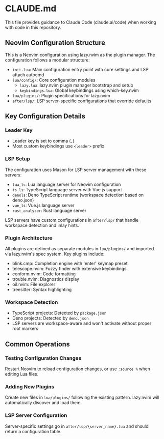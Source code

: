 # CLAUDE.md

This file provides guidance to Claude Code (claude.ai/code) when working with code in this repository.

## Neovim Configuration Structure

This is a Neovim configuration using lazy.nvim as the plugin manager. The configuration follows a modular structure:

- `init.lua`: Main configuration entry point with core settings and LSP attach autocmd
- `lua/config/`: Core configuration modules
  - `lazy.lua`: lazy.nvim plugin manager bootstrap and setup
  - `keybindings.lua`: Global keybindings using which-key.nvim
- `lua/plugins/`: Plugin specifications for lazy.nvim
- `after/lsp/`: LSP server-specific configurations that override defaults

## Key Configuration Details

### Leader Key
- Leader key is set to comma (`,`)
- Most custom keybindings use `<leader>` prefix

### LSP Setup
The configuration uses Mason for LSP server management with these servers:
- `lua_ls`: Lua language server for Neovim configuration
- `ts_ls`: TypeScript language server with Vue.js support
- `denols`: Deno TypeScript runtime (workspace detection based on deno.json)
- `vue_ls`: Vue.js language server
- `rust_analyzer`: Rust language server

LSP servers have custom configurations in `after/lsp/` that handle workspace detection and inlay hints.

### Plugin Architecture
All plugins are defined as separate modules in `lua/plugins/` and imported via lazy.nvim's spec system. Key plugins include:
- blink.cmp: Completion engine with 'enter' keymap preset
- telescope.nvim: Fuzzy finder with extensive keybindings
- conform.nvim: Code formatting
- trouble.nvim: Diagnostics display
- oil.nvim: File explorer
- treesitter: Syntax highlighting

### Workspace Detection
- TypeScript projects: Detected by `package.json`
- Deno projects: Detected by `deno.json`
- LSP servers are workspace-aware and won't activate without proper root markers

## Common Operations

### Testing Configuration Changes
Restart Neovim to reload configuration changes, or use `:source %` when editing Lua files.

### Adding New Plugins
Create new files in `lua/plugins/` following the existing pattern. lazy.nvim will automatically discover and load them.

### LSP Server Configuration
Server-specific settings go in `after/lsp/{server_name}.lua` and should return a configuration table.